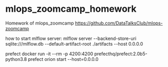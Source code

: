 # mlops_zoomcamp_homework
Homework of mlops_zoomcamp https://github.com/DataTalksClub/mlops-zoomcamp


how to start mlflow server: mlflow server --backend-store-uri sqlite:///mlflow.db --default-artifact-root ./artifacts --host 0.0.0.0


prefect docker run -it --rm -p 4200:4200 prefecthq/prefect:2.0b5-python3.8 prefect orion start --host=0.0.0.0
